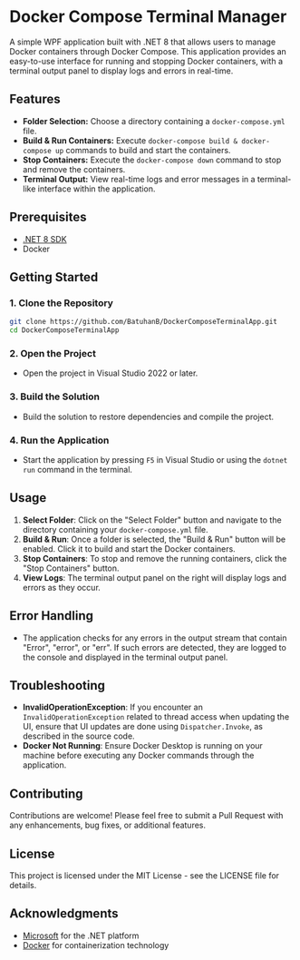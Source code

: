 Docker Compose Terminal Manager
===============================

A simple WPF application built with .NET 8 that allows users to manage Docker containers through Docker Compose. This application provides an easy-to-use interface for running and stopping Docker containers, with a terminal output panel to display logs and errors in real-time.

Features
--------

-   **Folder Selection:** Choose a directory containing a `docker-compose.yml` file.
-   **Build & Run Containers:** Execute `docker-compose build & docker-compose up` commands to build and start the containers.
-   **Stop Containers:** Execute the `docker-compose down` command to stop and remove the containers.
-   **Terminal Output:** View real-time logs and error messages in a terminal-like interface within the application.

Prerequisites
-------------

-   [.NET 8 SDK](https://dotnet.microsoft.com/download/dotnet/8.0)
-   Docker

Getting Started
---------------

### 1\. Clone the Repository

```bash
git clone https://github.com/BatuhanB/DockerComposeTerminalApp.git
cd DockerComposeTerminalApp
```

### 2\. Open the Project

-   Open the project in Visual Studio 2022 or later.

### 3\. Build the Solution

-   Build the solution to restore dependencies and compile the project.

### 4\. Run the Application

-   Start the application by pressing `F5` in Visual Studio or using the `dotnet run` command in the terminal.

Usage
-----

1.  **Select Folder**: Click on the "Select Folder" button and navigate to the directory containing your `docker-compose.yml` file.
2.  **Build & Run**: Once a folder is selected, the "Build & Run" button will be enabled. Click it to build and start the Docker containers.
3.  **Stop Containers**: To stop and remove the running containers, click the "Stop Containers" button.
4.  **View Logs**: The terminal output panel on the right will display logs and errors as they occur.

Error Handling
--------------

-   The application checks for any errors in the output stream that contain "Error", "error", or "err". If such errors are detected, they are logged to the console and displayed in the terminal output panel.

Troubleshooting
---------------

-   **InvalidOperationException**: If you encounter an `InvalidOperationException` related to thread access when updating the UI, ensure that UI updates are done using `Dispatcher.Invoke`, as described in the source code.
-   **Docker Not Running**: Ensure Docker Desktop is running on your machine before executing any Docker commands through the application.

Contributing
------------

Contributions are welcome! Please feel free to submit a Pull Request with any enhancements, bug fixes, or additional features.

License
-------

This project is licensed under the MIT License - see the LICENSE file for details.

Acknowledgments
---------------

-   [Microsoft](https://dotnet.microsoft.com/) for the .NET platform
-   [Docker](https://www.docker.com/) for containerization technology
